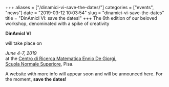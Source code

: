 +++
aliases = ["/dinamici-vi-save-the-dates/"]
categories = ["events", "news"]
date = "2019-03-12 10:03:54"
slug = "dinamici-vi-save-the-dates"
title = "DinAmicI VI: save the dates!"
+++
The 6th edition of our beloved workshop, denominated with a spike of
creativity

**DinAmicI VI**

will take place on

*June 4-7, 2019*  
at the [Centro di Ricerca Matematica Ennio De
Giorgi,](http://crm.sns.it/)  
[Scuola Normale Superiore](https://www.sns.it/), Pisa.

A website with more info will appear soon and will be announced here.
For the moment, **save the dates!**
